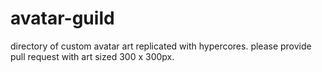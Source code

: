 # avatar-guild
directory of custom avatar art replicated with hypercores. please provide pull request with art sized 300 x 300px.
